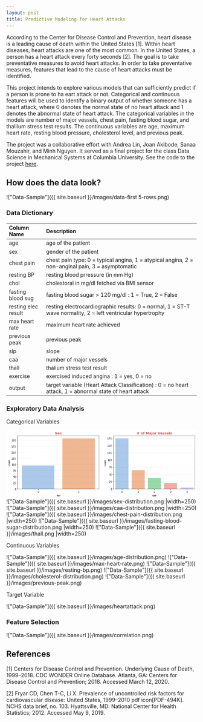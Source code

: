 ```yaml
---
layout: post
title: Predictive Modeling for Heart Attacks
---
```


According to the Center for Disease Control and Prevention, heart disease is a leading cause of death within the United States [1]. Within heart diseases, heart attacks are one of the most common. In the United States, a person has a heart attack every forty seconds [2]. The goal is to take preventative measures to avoid heart attacks. In order to take preventative measures, features that lead to the cause of heart attacks must be identified.

This project intends to explore various models that can sufficiently predict if a person is prone to ha eart attack or not. Categorical and continuous features will be used to identify a binary output of whether someone has a heart attack, where 0 denotes the normal state of no heart attack and 1 denotes the abnormal state of heart attack. The categorical variables in the models are number of major vessels, chest pain, fasting blood sugar, and thallium stress test results. The continuous variables are age, maximum heart rate, resting blood pressure, cholesterol level, and previous peak.

The project was a collaborative effort with Andrea Lin, Joan Akibode, Sanaa Mouzahir, and Minh Nguyen. It served as a final project for the class Data Science in Mechanical Systems at Columbia University. See the code to the project [here](https://github.com/gloriahwoang/Predictive-Modeling-for-Heart-Attacks).

## How does the data look?

!["Data-Sample"]({{ site.baseurl }}/images/data-first 5-rows.png)

### Data Dictionary

| **Column Name**     | **Description**                                                                                             |
| :------------------ | :---------------------------------------------------------------------------------------------------------- |
| age                 | age of the patient                                                                                          |
| sex                 | gender of the patient                                                                                       |
| chest pain          | chest pain type: 0 = typical angina, 1 = atypical angina, 2 = non-anginal pain, 3 = asymptomatic            |
| resting BP          | resting blood prressure (in mm Hg)                                                                          |
| chol                | cholestoral in mg/dl fetched via BMI sensor                                                                 |
| fasting blood sug   | fasting blood sugar > 120 mg/dl : 1 = True, 2 = False                                                       |
| resting elec result | resting electrocardiographic results: 0 = normal, 1 = ST-T wave normality, 2 = left ventricular hypertrophy |
| max heart rate      | maximum heart rate achieved                                                                                 |
| previous peak       | previous peak                                                                                               |
| slp                 | slope                                                                                                       |
| caa                 | number of major vessels                                                                                     |
| thall               | thalium stress test result                                                                                  |
| exercise            | exercised induced angina : 1 = yes, 0 = no                                                                  |
| output              | target variable (Heart Attack Classification) : 0 = no heart attack, 1 = abnormal state of heart attack     |

### Exploratory Data Analysis

Categorical Variables

<img align="center" src="https://raw.githubusercontent.com/gloriahwoang/gloriahwoang.github.io/master/images/sex-distribution.png" alt="Sex" width="250">
<img align="center" src="https://raw.githubusercontent.com/gloriahwoang/gloriahwoang.github.io/master/images/caa-distribution.png" alt="Sex" width="250">
!["Data-Sample"]({{ site.baseurl }}/images/sex-distribution.png |width=250)
!["Data-Sample"]({{ site.baseurl }}/images/caa-distribution.png |width=250)
!["Data-Sample"]({{ site.baseurl }}/images/chest-pain-distribution.png |width=250)
!["Data-Sample"]({{ site.baseurl }}/images/fasting-blood-sugar-distribution.png |width=250)
!["Data-Sample"]({{ site.baseurl }}/images/thall.png |width=250)

Continuous Variables

!["Data-Sample"]({{ site.baseurl }}/images/age-distribution.png)
!["Data-Sample"]({{ site.baseurl }}/images/max-heart-rate.png)
!["Data-Sample"]({{ site.baseurl }}/images/resting-bp.png)
!["Data-Sample"]({{ site.baseurl }}/images/cholesterol-distribution.png)
!["Data-Sample"]({{ site.baseurl }}/images/previous-peak.png)

Target Variable

!["Data-Sample"]({{ site.baseurl }}/images/heartattack.png)

### Feature Selection

!["Data-Sample"]({{ site.baseurl }}/images/correlation.png)

## References

[1] Centers for Disease Control and Prevention. Underlying Cause of Death, 1999–2018. CDC WONDER Online Database. Atlanta, GA: Centers for Disease Control and Prevention; 2018. Accessed March 12, 2020.

[2] Fryar CD, Chen T-C, Li X. Prevalence of uncontrolled risk factors for cardiovascular disease: United States, 1999–2010 pdf icon[PDF-494K]. NCHS data brief, no. 103. Hyattsville, MD: National Center for Health Statistics; 2012. Accessed May 9, 2019.

